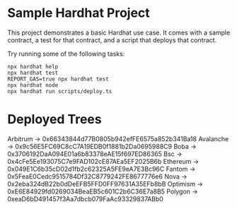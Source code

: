 # Sample Hardhat Project

This project demonstrates a basic Hardhat use case. It comes with a sample contract, a test for that contract, and a script that deploys that contract.

Try running some of the following tasks:

```shell
npx hardhat help
npx hardhat test
REPORT_GAS=true npx hardhat test
npx hardhat node
npx hardhat run scripts/deploy.ts
```

# Deployed Trees

Arbitrum -> 0x66343844d77B0805b942efFE6575a852b341Ba18
Avalanche -> 0x9c56E5FC69C8cC7A19EDB0f1881b2Da0695988C9
Boba -> 0x3706192DaA094E01a6b83378eAE15f697ED86365
Bsc -> 0x4cFe5Ee193075C7e9FAD102cE87AEa5EF2025B6b
Ethereum -> 0x049E1C6b35cD02d1fb2c62325A5FE9eA7E3Bc96C
Fantom -> 0x5FeaE0Cedc9515784Df32C8779242FE8677776e6
Nova -> 0x2eba324dB22b0dDeEFB5FFD0FF97631A35EFb8bB
Optimism -> 0xE6E84929fd0269034BeaEB5c601C2b6C36E7a8B5
Polygon -> 0xeaD6bD491457f3Aa7dbcb079FaAc93329837ABb0
